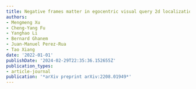 ```yaml
---
title: Negative frames matter in egocentric visual query 2d localization
authors:
- Mengmeng Xu
- Cheng-Yang Fu
- Yanghao Li
- Bernard Ghanem
- Juan-Manuel Perez-Rua
- Tao Xiang
date: '2022-01-01'
publishDate: '2024-02-29T22:35:36.152655Z'
publication_types:
- article-journal
publication: '*arXiv preprint arXiv:2208.01949*'
---
```

